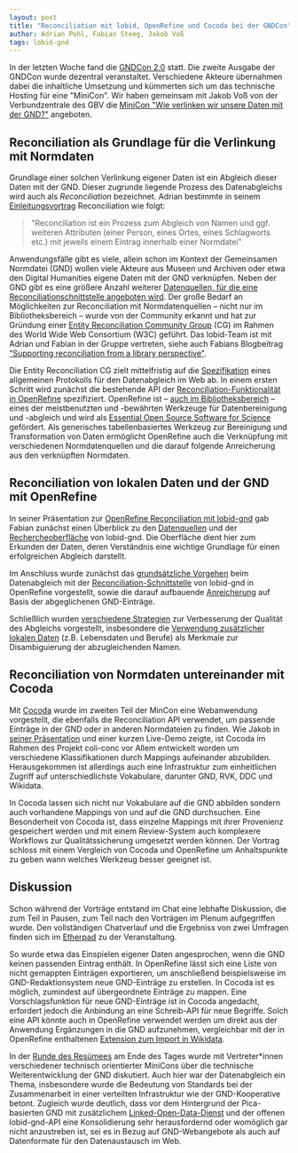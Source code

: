 ```yaml
---
layout: post
title: "Reconciliation mit lobid, OpenRefine und Cocoda bei der GNDCon"
author: Adrian Pohl, Fabian Steeg, Jakob Voß
tags: lobid-gnd
---
```


In der letzten Woche fand die [GNDCon 2.0](https://wiki.dnb.de/display/GNDCON/GNDCon) statt. Die zweite Ausgabe der GNDCon wurde dezentral veranstaltet. Verschiedene Akteure übernahmen dabei die inhaltliche Umsetzung und kümmerten sich um das technische Hosting für eine "MiniCon". Wir haben gemeinsam mit Jakob Voß von der Verbundzentrale des GBV die [MiniCon "Wie verlinken wir unsere Daten mit der GND?"](https://wiki.dnb.de/x/qx0RD) angeboten.

## Reconciliation als Grundlage für die Verlinkung mit Normdaten

Grundlage einer solchen Verlinkung eigener Daten ist ein Abgleich dieser Daten mit der GND. Dieser zugrunde liegende Prozess des Datenabgleichs wird auch als _Reconciliation_ bezeichnet. Adrian bestimmte in seinem [Einleitungsvortrag](https://pad.gwdg.de/p/gndcon2021-reconciliation-i) Reconciliation wie folgt:

> "Reconciliation ist ein Prozess zum Abgleich von Namen und ggf. weiteren Attributen (einer Person, eines Ortes, eines Schlagworts etc.) mit jeweils einem Eintrag innerhalb einer Normdatei"

Anwendungsfälle gibt es viele, allein schon im Kontext der Gemeinsamen Normdatei (GND) wollen viele Akteure aus Museen und Archiven oder etwa den Digital Humanities eigene Daten mit der GND verknüpfen. Neben der GND gibt es eine größere Anzahl weiterer [Datenquellen, für die eine Reconciliationschnittstelle angeboten wird](https://reconciliation-api.github.io/testbench/). Der große Bedarf an Möglichkeiten zur Reconciliation mit Normdatenquellen – nicht nur im Bibliotheksbereich – wurde von der Community erkannt und hat zur Gründung einer [Entity Reconciliation Community Group](https://www.w3.org/community/reconciliation/) (CG) im Rahmen des World Wide Web Consortium (W3C) geführt. Das lobid-Team ist mit Adrian und Fabian in der Gruppe vertreten, siehe auch Fabians Blogbeitrag ["Supporting reconciliation from a library perspective"](https://www.w3.org/community/reconciliation/2021/01/04/supporting-reconciliation-from-a-library-perspective/).

Die Entity Reconciliation CG zielt mittelfristig auf die [Spezifikation](https://reconciliation-api.github.io/specs/latest/) eines allgemeinen Protokolls für den Datenabgleich im Web ab. In einem ersten Schritt wird zunächst die bestehende API der [Reconciliation-Funktionalität in OpenRefine](https://docs.openrefine.org/manual/reconciling) spezifiziert. OpenRefine ist – [auch im Bibliotheksbereich](https://openrefine.org/blog/2020/02/20/2020-survey-results.html) – eines der meistbenutzten und -bewährten Werkzeuge für Datenbereinigung und -abgleich und wird als [Essential Open Source Software for Science](https://openrefine.org/blog/2019/11/14/czi-eoss.html) gefördert. Als generisches tabellenbasiertes Werkzeug zur Bereinigung und Transformation von Daten ermöglicht OpenRefine auch die Verknüpfung mit verschiedenen Normdatenquellen und die darauf folgende Anreicherung aus den verknüpften Normdaten.

## Reconciliation von lokalen Daten und der GND mit OpenRefine

In seiner Präsentation zur [OpenRefine Reconciliation mit lobid-gnd](https://slides.lobid.org/2021-gndcon-reconcile/) gab Fabian zunächst einen Überblick zu den [Datenquellen](https://slides.lobid.org/2021-gndcon-reconcile/#/8) und der [Rechercheoberfläche](https://slides.lobid.org/2021-gndcon-reconcile/#/10) von lobid-gnd. Die Oberfläche dient hier zum Erkunden der Daten, deren Verständnis eine wichtige Grundlage für einen erfolgreichen Abgleich darstellt.

Im Anschluss wurde zunächst das [grundsätzliche Vorgehen](https://slides.lobid.org/2021-gndcon-reconcile/#/18) beim Datenabgleich mit der [Reconciliation-Schnittstelle](https://lobid.org/gnd/reconcile) von lobid-gnd in OpenRefine vorgestellt, sowie die darauf aufbauende [Anreicherung](https://slides.lobid.org/2021-gndcon-reconcile/#/33) auf Basis der abgeglichenen GND-Einträge.

Schließlich wurden [verschiedene Strategien](https://slides.lobid.org/2021-gndcon-reconcile/#/44) zur Verbesserung der Qualität des Abgleichs vorgestellt, insbesondere die [Verwendung zusätzlicher lokalen Daten](https://slides.lobid.org/2021-gndcon-reconcile/#/47) (z.B. Lebensdaten und Berufe) als Merkmale zur Disambiguierung der abzugleichenden Namen.

## Reconciliation von Normdaten untereinander mit Cocoda

Mit [Cocoda](https://coli-conc.gbv.de/de/cocoda/) wurde im zweiten Teil der MinCon eine Webanwendung vorgestellt, die ebenfalls die Reconciliation API verwendet, um passende Einträge in der GND oder in anderen Normdateien zu finden. Wie Jakob in [seiner Präsentation](https://coli-conc.gbv.de/publications/gndcon2021.pdf) und einer kurzen Live-Demo zeigte, ist Cocoda im Rahmen des Projekt coli-conc vor Allem entwickelt worden um verschiedene Klassifikationen durch Mappings aufeinander abzubilden. Herausgekommen ist allerdings auch eine Infrastruktur zum einheitlichen Zugriff auf unterschiedlichste Vokabulare, darunter GND, RVK, DDC und Wikidata.

In Cocoda lassen sich nicht nur Vokabulare auf die GND abbilden sondern auch vorhandene Mappings von und auf die GND durchsuchen. Eine Besonderheit von Cocoda ist, dass einzelne Mappings mit ihrer Provenienz gespeichert werden und mit einem Review-System auch komplexere Workflows zur Qualitätssicherung umgesetzt werden können. Der Vortrag schloss mit einem Vergleich von Cocoda und OpenRefine um Anhaltspunkte zu geben wann welches Werkzeug besser geeignet ist.

## Diskussion

Schon während der Vorträge entstand im Chat eine lebhafte Diskussion, die zum Teil in Pausen, zum Teil nach den Vorträgen im Plenum aufgegriffen wurde. Den vollständigen Chatverlauf und die Ergebniss von zwei Umfragen finden sich im [Etherpad](https://etherpad.lobid.org/p/gndcon2021) zu der Veranstaltung.

So wurde etwa das Einspielen eigener Daten angesprochen, wenn die GND keinen passenden Eintrag enthält. In OpenRefine lässt sich eine Liste von nicht gemappten Einträgen exportieren, um anschließend beispielsweise im GND-Redaktionsystem neue GND-Einträge zu erstellen. In Cocoda ist es möglich, zumindest auf übergeordnete Einträge zu mappen. Eine Vorschlagsfunktion für neue GND-Einträge ist in Cocoda angedacht, erfordert jedoch die Anbindung an eine Schreib-API für neue Begriffe. Solch eine API könnte auch in OpenRefine verwendet werden um direkt aus der Anwendung Ergänzungen in die GND aufzunehmen, vergleichbar mit der in OpenRefine enthaltenen [Extension zum Import in Wikidata](https://www.wikidata.org/wiki/Wikidata:Tools/OpenRefine/Editing/Tutorials/Basic_editing).

In der [Runde des Resümees](https://wiki.dnb.de/x/kAdND) am Ende des Tages wurde mit Vertreter*innen verschiedener technisch orientierter MiniCons über die technische Weiterentwicklung der GND diskutiert. Auch hier war der Datenabgleich ein Thema, insbesondere wurde die Bedeutung von Standards bei der Zusammenarbeit in einer verteilten Infrastruktur wie der GND-Kooperative betont. Zugleich wurde deutlich, dass vor dem Hintergrund der Pica-basierten GND mit zusätzlichem [Linked-Open-Data-Dienst](https://www.dnb.de/DE/Professionell/Metadatendienste/Datenbezug/LDS/lds_node.html) und der offenen lobid-gnd-API eine Konsolidierung sehr herausfordernd oder womöglich gar nicht anzustreben ist, sei es in Bezug auf GND-Webangebote als auch auf Datenformate für den Datenaustausch im Web.